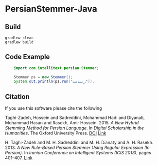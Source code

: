 # PersianStemmer-Java

## Build

```console
gradlew clean
gradlew build
```

## Code Example

```java
    import com.intellitext.persian.Stemmer;
    
    Stemmer ps = new Stemmer();
    System.out.println(ps.run("زیباست"));
```

## Citation
If you use this software please cite the following

Taghi-Zadeh, Hossein and Sadreddini, Mohammad Hadi and Diyanati, Mohammad Hasan and Rasekh, Amir Hossein. 2015. *A New Hybrid Stemming Method for Persian Language*. In *Digital Scholarship in the Humanities*. The Oxford University Press.
[DOI](http://dx.doi.org/10.1093/llc/fqv053)
[Link](http://dsh.oxfordjournals.org/content/early/2015/11/06/llc.fqv053.abstract)

H. Taghi-Zadeh and M. H. Sadreddini and M. H. Dianaty and A. H. Rasekh. 2013. *A New Rule-Based Persian Stemmer Using Regular Expression (In Persian)*. In *Iranian Conference on Intelligent Systems (ICIS 2013)*, pages 401–407.
[Link](http://www.civilica.com/Paper-ICS11-ICS11_109.html)
